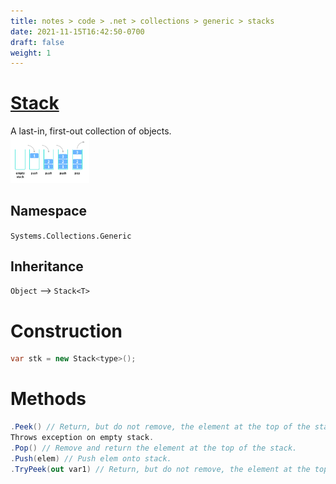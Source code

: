 ```yaml
---
title: notes > code > .net > collections > generic > stacks
date: 2021-11-15T16:42:50-0700
draft: false
weight: 1
---
```

# [Stack](https://docs.microsoft.com/en-us/dotnet/api/system.collections.generic.stack-1?view=net-6.0)
A last-in, first-out collection of objects.  
<img src="stack.png" width="25%" height="25%">  

## Namespace
`Systems.Collections.Generic`

## Inheritance
`Object` –> `Stack<T>`

# Construction
```cs
var stk = new Stack<type>();
```
# Methods
```cs
.Peek() // Return, but do not remove, the element at the top of the stack.
Throws exception on empty stack.
.Pop() // Remove and return the element at the top of the stack.
.Push(elem) // Push elem onto stack.
.TryPeek(out var1) // Return, but do not remove, the element at the top of the stack and store it in var1. Return boolean if peek was successful.
```
